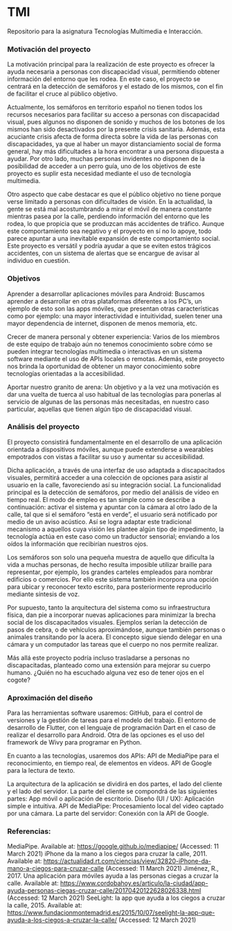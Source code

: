 # TMI
Repositorio para la asignatura Tecnologías Multimedia e Interacción.

### Motivación del proyecto
La motivación principal para la realización de este proyecto es ofrecer la ayuda necesaria a personas con discapacidad visual, permitiendo obtener información del entorno que les rodea. En este caso, el proyecto se centrará en la detección de semáforos y el estado de los mismos, con el fin de facilitar el cruce al público objetivo.

Actualmente, los semáforos en territorio español no tienen todos los recursos necesarios para facilitar su acceso a personas con discapacidad visual, pues algunos no disponen de sonido y muchos de los botones de los mismos han sido desactivados por la presente crisis sanitaria. Además, esta acuciante crisis afecta de forma directa sobre la vida de las personas con discapacidades, ya que al haber un mayor distanciamiento social de forma general, hay más dificultades a la hora encontrar a una persona dispuesta a ayudar. Por otro lado, muchas personas invidentes no disponen de la posibilidad de acceder a un perro guía, uno de los objetivos de este proyecto es suplir esta necesidad mediante el uso de tecnología multimedia.

Otro aspecto que cabe destacar es que el público objetivo no tiene porque verse limitado a personas con dificultades de visión. En la actualidad, la gente se está mal acostumbrando a mirar el móvil de manera constante mientras pasea por la calle, perdiendo información del entorno que les rodea, lo que propicia que se produzcan más accidentes de tráfico. Aunque este comportamiento sea negativo y el proyecto en sí no lo apoye, todo parece apuntar a una inevitable expansión de este comportamiento social. Este proyecto es versátil y podría ayudar a que se eviten estos trágicos accidentes, con un sistema de alertas que se encargue de avisar al individuo en cuestión.

### Objetivos
Aprender a desarrollar aplicaciones móviles para Android: Buscamos aprender a desarrollar en otras plataformas diferentes a los PC’s, un ejemplo de esto son las apps móviles, que presentan otras características como por ejemplo: una mayor interactividad e intuitividad, suelen tener una mayor dependencia de internet, disponen de menos memoria, etc.


Crecer de manera personal y obtener experiencia: Varios de los miembros de este equipo de trabajo aún no tenemos conocimiento sobre cómo se pueden integrar tecnologías multimedia o interactivas en un sistema software mediante el uso de APIs locales o remotas. Además, este proyecto nos brinda la oportunidad de obtener un mayor conocimiento sobre tecnologías orientadas a la  accesibilidad. 

Aportar nuestro granito de arena: Un objetivo y a la vez una motivación es dar una vuelta de tuerca al uso habitual de las tecnologías para ponerlas al servicio de algunas de las personas más necesitadas, en nuestro caso particular, aquellas que tienen algún tipo de discapacidad visual. 

### Análisis del proyecto
El proyecto consistirá fundamentalmente en el desarrollo de una aplicación orientada a dispositivos móviles, aunque puede extenderse a wearables empotrados con vistas a facilitar su uso y aumentar su accesibilidad.

Dicha aplicación, a través de una interfaz de uso adaptada a discapacitados visuales, permitirá acceder a una colección de opciones para asistir al usuario en la calle, favoreciendo así su integración social. La funcionalidad principal es la detección de semáforos, por medio del análisis de vídeo en tiempo real. El modo de empleo es tan simple como se describe a continuación: activar el sistema y apuntar con la cámara al otro lado de la calle, tal que si el semáforo “está en verde”, el usuario será notificado por medio de un aviso acústico. Así se logra adaptar este tradicional mecanismo a aquellos cuya visión les plantee algún tipo de impedimento, la tecnología actúa en este caso como un traductor sensorial; enviando a los oídos la información que recibirían nuestros ojos.

Los semáforos son solo una pequeña muestra de aquello que dificulta la vida a muchas personas, de hecho resulta imposible utilizar braille para representar, por ejemplo, los grandes carteles empleados para nombrar edificios o comercios. Por ello este sistema también incorpora una opción para ubicar y reconocer texto escrito, para posteriormente reproducirlo mediante síntesis de voz.

Por supuesto, tanto la arquitectura del sistema como su infraestructura física, dan pie a incorporar nuevas aplicaciones para minimizar la brecha social de los discapacitados visuales. Ejemplos serían la detección de pasos de cebra, o de vehículos aproximándose, aunque también personas o animales transitando por la acera. El concepto sigue siendo delegar en una cámara y un computador las tareas que el cuerpo no nos permite realizar.

Más allá este proyecto podría incluso trasladarse a personas no discapacitadas, planteado como una extensión para mejorar su cuerpo humano. ¿Quién no ha escuchado alguna vez eso de tener ojos en el cogote? 

### Aproximación del diseño
Para las herramientas software usaremos:
GitHub, para el control de versiones y la gestión de tareas para el modelo del trabajo.
El entorno de desarrollo de Flutter, con el lenguaje de programación Dart en el caso de realizar el desarrollo para Android. Otra de las opciones es el uso del framework de Wivy para programar en Python. 

En cuanto a las tecnologías, usaremos dos APIs:
API de MediaPipe para el reconocimiento, en tiempo real, de elementos en vídeos.
API de Google para la lectura de texto.


La arquitectura de la aplicación se dividirá en dos partes, el lado del cliente y el lado del servidor.
La parte del cliente se compondrá de las siguientes partes:
App móvil o aplicación de escritorio.
Diseño (UI / UX): Aplicación simple e intuitiva.
API de MediaPipe: Procesamiento local del video captado por una cámara.
La parte del servidor:
Conexión con la API de Google.

### Referencias:
MediaPipe. Available at: https://google.github.io/mediapipe/ (Accessed: 11 March 2021)
iPhone da la mano a los ciegos para cruzar la calle, 2011. Available at:
https://actualidad.rt.com/ciencias/view/32820-iPhone-da-mano-a-ciegos-para-cruzar-calle (Accessed: 11 March 2021)
Jiménez, R., 2017. Una aplicación para móviles ayuda a las personas ciegas a cruzar la calle. Available at:
https://www.cordobahoy.es/articulo/la-ciudad/app-ayuda-personas-ciegas-cruzar-calle/20170420122628026338.html (Accessed: 12 March 2021)
SeeLight: la app que ayuda a los ciegos a cruzar la calle, 2015. Available at: https://www.fundacionmontemadrid.es/2015/10/07/seelight-la-app-que-ayuda-a-los-ciegos-a-cruzar-la-calle/ (Accessed: 12 March 2021)
